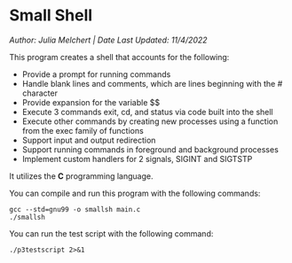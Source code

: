 # Small Shell 
*Author: Julia Melchert | Date Last Updated: 11/4/2022*

This program creates a shell that accounts for the following:
* Provide a prompt for running commands
* Handle blank lines and comments, which are lines beginning with the # character
* Provide expansion for the variable $$
* Execute 3 commands exit, cd, and status via code built into the shell
* Execute other commands by creating new processes using a function from the exec family of functions
* Support input and output redirection
* Support running commands in foreground and background processes
* Implement custom handlers for 2 signals, SIGINT and SIGTSTP

It utilizes the **C** programming language.

You can compile and run this program with the following commands:
```
gcc --std=gnu99 -o smallsh main.c
./smallsh
```

You can run the test script with the following command:
```
./p3testscript 2>&1
```
